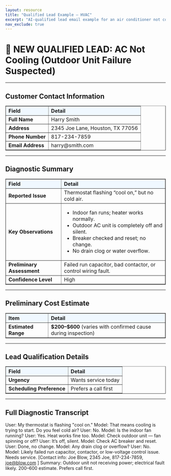 ```yaml
---
layout: resource
title: "Qualified Lead Example – HVAC"
excerpt: "AI-qualified lead email example for an air conditioner not cooling, including diagnostic logic and repair estimate."
nav_exclude: true
---
```


# 📧 NEW QUALIFIED LEAD: AC Not Cooling (Outdoor Unit Failure Suspected)
---

## Customer Contact Information

<table border="1" cellpadding="8" cellspacing="0" style="border-collapse: collapse; width: 100%;">
  <tr style="background-color: #f0f8ff;">
    <th style="text-align: left;">Field</th>
    <th style="text-align: left;">Detail</th>
  </tr>
  <tr><td><strong>Full Name</strong></td><td>Harry Smith</td></tr>
  <tr><td><strong>Address</strong></td><td>2345 Joe Lane, Houston, TX 77056</td></tr>
  <tr><td><strong>Phone Number</strong></td><td>817-234-7859</td></tr>
  <tr><td><strong>Email Address</strong></td><td>harry@smith.com</td></tr>
</table>

---

## Diagnostic Summary

<table border="1" cellpadding="8" cellspacing="0" style="border-collapse: collapse; width: 100%;">
  <tr style="background-color: #f0f8ff;">
    <th style="text-align: left;">Field</th>
    <th style="text-align: left;">Detail</th>
  </tr>
  <tr><td><strong>Reported Issue</strong></td><td>Thermostat flashing “cool on,” but no cold air.</td></tr>
  <tr><td><strong>Key Observations</strong></td><td>
    <ul>
      <li>Indoor fan runs; heater works normally.</li>
      <li>Outdoor AC unit is completely off and silent.</li>
      <li>Breaker checked and reset; no change.</li>
      <li>No drain clog or water overflow.</li>
    </ul>
  </td></tr>
  <tr><td><strong>Preliminary Assessment</strong></td><td>Failed run capacitor, bad contactor, or control wiring fault.</td></tr>
  <tr><td><strong>Confidence Level</strong></td><td>High</td></tr>
</table>

---

## Preliminary Cost Estimate

<table border="1" cellpadding="8" cellspacing="0" style="border-collapse: collapse; width: 100%;">
  <tr style="background-color: #f0f8ff;">
    <th style="text-align: left;">Item</th>
    <th style="text-align: left;">Detail</th>
  </tr>
  <tr><td><strong>Estimated Range</strong></td><td><strong>$200–$600</strong> (varies with confirmed cause during inspection)</td></tr>
</table>

---

## Lead Qualification Details

<table border="1" cellpadding="8" cellspacing="0" style="border-collapse: collapse; width: 100%;">
  <tr style="background-color: #f0f8ff;">
    <th style="text-align: left;">Field</th>
    <th style="text-align: left;">Detail</th>
  </tr>
  <tr><td><strong>Urgency</strong></td><td>Wants service today</td></tr>
  <tr><td><strong>Scheduling Preference</strong></td><td>Prefers a call first</td></tr>
</table>

---

## Full Diagnostic Transcript

User: My thermostat is flashing "cool on."
Model: That means cooling is trying to start. Do you feel cold air?
User: No.
Model: Is the indoor fan running?
User: Yes. Heat works fine too.
Model: Check outdoor unit — fan spinning or off?
User: It’s off, silent.
Model: Check AC breaker and reset.
User: Done, no change.
Model: Any drain clog or overflow?
User: No.
Model: Likely failed run capacitor, contactor, or low-voltage control issue. Needs service.
[Contact info: Joe Blow, 2345 Joe, 817-234-7859, joe@blow.com
]
Summary: Outdoor unit not receiving power; electrical fault likely. $200–$600 estimate. Prefers call first.
